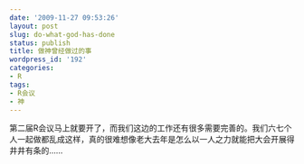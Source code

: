 ```yaml
---
date: '2009-11-27 09:53:26'
layout: post
slug: do-what-god-has-done
status: publish
title: 做神曾经做过的事
wordpress_id: '192'
categories:
- R
tags:
- R会议
- 神
---
```


第二届R会议马上就要开了，而我们这边的工作还有很多需要完善的。我们六七个人一起做都乱成这样，真的很难想像老大去年是怎么以一人之力就能把大会开展得井井有条的……
